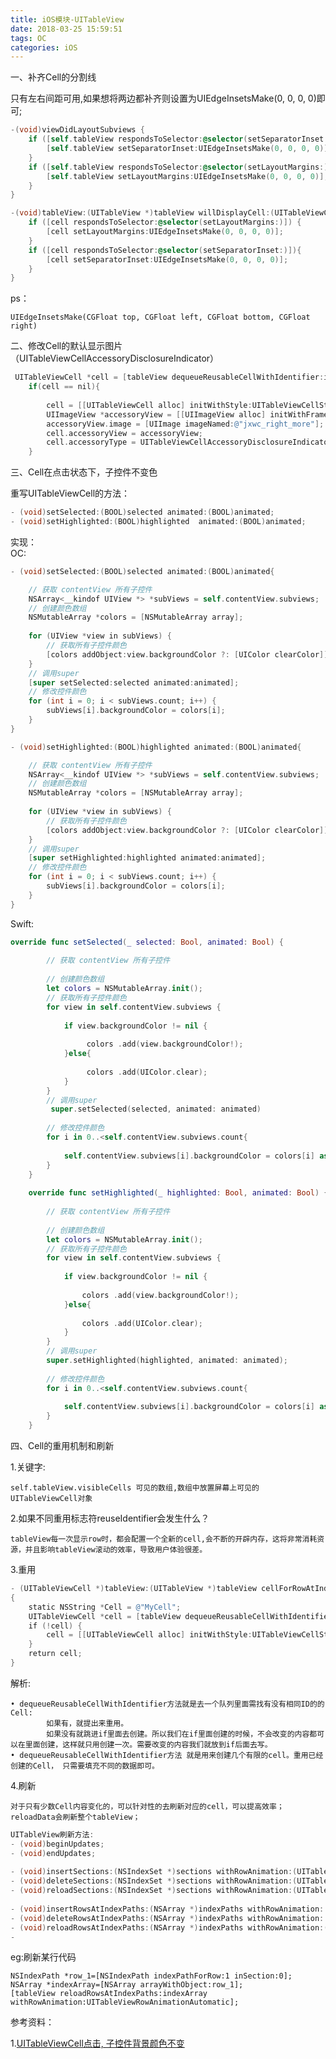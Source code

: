 ```yaml
---
title: iOS模块-UITableView
date: 2018-03-25 15:59:51
tags: OC
categories: iOS
---
```


一、补齐Cell的分割线

只有左右间距可用,如果想将两边都补齐则设置为UIEdgeInsetsMake(0, 0, 0, 0)即可;

```objectivec
-(void)viewDidLayoutSubviews {
    if ([self.tableView respondsToSelector:@selector(setSeparatorInset:)]) {
        [self.tableView setSeparatorInset:UIEdgeInsetsMake(0, 0, 0, 0)];
    }
    if ([self.tableView respondsToSelector:@selector(setLayoutMargins:)])  {
        [self.tableView setLayoutMargins:UIEdgeInsetsMake(0, 0, 0, 0)];
    }
}

-(void)tableView:(UITableView *)tableView willDisplayCell:(UITableViewCell *)cell forRowAtIndexPath:(NSIndexPath*)indexPath{
    if ([cell respondsToSelector:@selector(setLayoutMargins:)]) {
        [cell setLayoutMargins:UIEdgeInsetsMake(0, 0, 0, 0)];
    }
    if ([cell respondsToSelector:@selector(setSeparatorInset:)]){
        [cell setSeparatorInset:UIEdgeInsetsMake(0, 0, 0, 0)];
    }
}

```
ps：
	
	UIEdgeInsetsMake(CGFloat top, CGFloat left, CGFloat bottom, CGFloat right)

二、修改Cell的默认显示图片（UITableViewCellAccessoryDisclosureIndicator）

``` objectivec
 UITableViewCell *cell = [tableView dequeueReusableCellWithIdentifier:identifier];
	if(cell == nil){
	    
	    cell = [[UITableViewCell alloc] initWithStyle:UITableViewCellStyleDefault reuseIdentifier:identifier];
	    UIImageView *accessoryView = [[UIImageView alloc] initWithFrame:CGRectMake(0, 0, 7.5, 13)];
	    accessoryView.image = [UIImage imageNamed:@"jxwc_right_more"];
	    cell.accessoryView = accessoryView;
	    cell.accessoryType = UITableViewCellAccessoryDisclosureIndicator;
	}
```
三、Cell在点击状态下，子控件不变色

重写UITableViewCell的方法：

``` objectivec
- (void)setSelected:(BOOL)selected animated:(BOOL)animated;
- (void)setHighlighted:(BOOL)highlighted  animated:(BOOL)animated;
```

实现：   
OC:

```objectivec
- (void)setSelected:(BOOL)selected animated:(BOOL)animated{

    // 获取 contentView 所有子控件
    NSArray<__kindof UIView *> *subViews = self.contentView.subviews;
    // 创建颜色数组
    NSMutableArray *colors = [NSMutableArray array];
    
    for (UIView *view in subViews) {
        // 获取所有子控件颜色
        [colors addObject:view.backgroundColor ?: [UIColor clearColor]];
    }
    // 调用super
    [super setSelected:selected animated:animated];
    // 修改控件颜色
    for (int i = 0; i < subViews.count; i++) {
        subViews[i].backgroundColor = colors[i];
    }
}

- (void)setHighlighted:(BOOL)highlighted animated:(BOOL)animated{

    // 获取 contentView 所有子控件
    NSArray<__kindof UIView *> *subViews = self.contentView.subviews;
    // 创建颜色数组
    NSMutableArray *colors = [NSMutableArray array];
    
    for (UIView *view in subViews) {
        // 获取所有子控件颜色
        [colors addObject:view.backgroundColor ?: [UIColor clearColor]];
    }
    // 调用super
    [super setHighlighted:highlighted animated:animated];
    // 修改控件颜色
    for (int i = 0; i < subViews.count; i++) {
        subViews[i].backgroundColor = colors[i];
    }
}
```
Swift: 

```swift
override func setSelected(_ selected: Bool, animated: Bool) {
       
        // 获取 contentView 所有子控件
        
        // 创建颜色数组
        let colors = NSMutableArray.init();
        // 获取所有子控件颜色
        for view in self.contentView.subviews {
            
            if view.backgroundColor != nil {
                
                 colors .add(view.backgroundColor!);
            }else{
            
                 colors .add(UIColor.clear);
            }
        }
        // 调用super
         super.setSelected(selected, animated: animated)
       
        // 修改控件颜色
        for i in 0..<self.contentView.subviews.count{
        
            self.contentView.subviews[i].backgroundColor = colors[i] as? UIColor;
        }
    }
    
    override func setHighlighted(_ highlighted: Bool, animated: Bool) {
        
        // 获取 contentView 所有子控件
        
        // 创建颜色数组
        let colors = NSMutableArray.init();
        // 获取所有子控件颜色
        for view in self.contentView.subviews {
            
            if view.backgroundColor != nil {
                
                colors .add(view.backgroundColor!);
            }else{
                
                colors .add(UIColor.clear);
            }
        }
        // 调用super
        super.setHighlighted(highlighted, animated: animated);
        
        // 修改控件颜色
        for i in 0..<self.contentView.subviews.count{
            
            self.contentView.subviews[i].backgroundColor = colors[i] as? UIColor;
        }
    }
```
四、Cell的重用机制和刷新

1.关键字:

	self.tableView.visibleCells 可见的数组,数组中放置屏幕上可见的UITableViewCell对象

2.如果不同重用标志符reuseIdentifier会发生什么？

	tableView每一次显示row时，都会配置一个全新的cell,会不断的开辟内存，这将非常消耗资源，并且影响tableView滚动的效率，导致用户体验很差。

3.重用   

``` objectivec
- (UITableViewCell *)tableView:(UITableView *)tableView cellForRowAtIndexPath:(NSIndexPath *)indexPath  
{  
    static NSString *Cell = @"MyCell";  
    UITableViewCell *cell = [tableView dequeueReusableCellWithIdentifier:Cell];  
    if (!cell) {  
        cell = [[UITableViewCell alloc] initWithStyle:UITableViewCellStyleDefault reuseIdentifier:Cell];  
    }  
    return cell;  
} 

```
解析:

	• dequeueReusableCellWithIdentifier方法就是去一个队列里面需找有没有相同ID的的Cell:
			如果有，就提出来重用。
			如果没有就跳进if里面去创建。所以我们在if里面创建的时候，不会改变的内容都可以在里面创建，这样就只用创建一次。需要改变的内容我们就放到if后面去写。
	• dequeueReusableCellWithIdentifier方法 就是用来创建几个有限的cell。重用已经创建的Cell， 只需要填充不同的数据即可。



4.刷新
	
	对于只有少数Cell内容变化的，可以针对性的去刷新对应的cell，可以提高效率；
	reloadData会刷新整个tableView；

``` objectivec
UITableView刷新方法:
- (void)beginUpdates;  
- (void)endUpdates;  
 
- (void)insertSections:(NSIndexSet *)sections withRowAnimation:(UITableViewRowAnimation)animation;  
- (void)deleteSections:(NSIndexSet *)sections withRowAnimation:(UITableViewRowAnimation)animation;  
- (void)reloadSections:(NSIndexSet *)sections withRowAnimation:(UITableViewRowAnimation)animation;  
   
- (void)insertRowsAtIndexPaths:(NSArray *)indexPaths withRowAnimation: (UITableViewRowAnimation)animation;  
- (void)deleteRowsAtIndexPaths:(NSArray *)indexPaths withRowAnimation: (UITableViewRowAnimation)animation;  
- (void)reloadRowsAtIndexPaths:(NSArray *)indexPaths withRowAnimation:(UITableViewRowAnimation)animation;
- 
```
eg:刷新某行代码

	NSIndexPath *row_1=[NSIndexPath indexPathForRow:1 inSection:0];
	NSArray *indexArray=[NSArray arrayWithObject:row_1];
	[tableView reloadRowsAtIndexPaths:indexArray withRowAnimation:UITableViewRowAnimationAutomatic];
	


参考资料：

1.[UITableViewCell点击, 子控件背景颜色不变](https://blog.csdn.net/lea__dongyang/article/details/72303579)